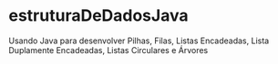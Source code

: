 # estruturaDeDadosJava
Usando Java para desenvolver Pilhas, Filas, Listas Encadeadas, Lista Duplamente Encadeadas, Listas Circulares e Árvores
